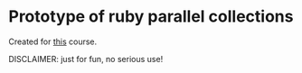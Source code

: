 # Prototype of ruby parallel collections

Created for [this](http://ccfit.nsu.ru/~shadow/DT6/) course.

DISCLAIMER: just for fun, no serious use!
